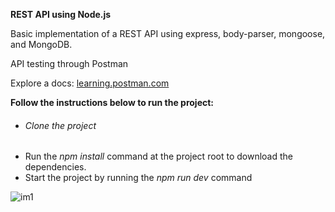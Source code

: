 **REST API using Node.js**

Basic implementation of a REST API using express, body-parser, mongoose, and MongoDB.

API testing through Postman 

Explore a docs: <a href="https://learning.postman.com/">learning.postman.com</a>
  

**Follow the instructions below to run the project:**


  <ul>
    <li><h6>Clone the project</h6></li>
    <li>Run the <i>npm install</i> command at the project root to download the dependencies.</li>
    <li>Start the project by running the <i>npm run dev</i> command</li>
  </ul>





![im1](https://user-images.githubusercontent.com/52089289/82515767-70e2e280-9aef-11ea-8531-696c02a9faf9.png)
